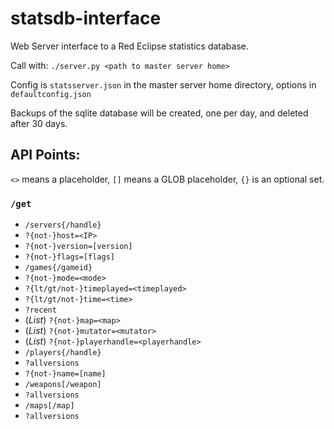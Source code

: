 # statsdb-interface
Web Server interface to a Red Eclipse statistics database.

Call with: `./server.py <path to master server home>`

Config is `statsserver.json` in the master server home directory, options in `defaultconfig.json`

Backups of the sqlite database will be created, one per day, and deleted after 30 days.

## API Points:

`<>` means a placeholder, `[]` means a GLOB placeholder, `{}` is an optional set.

### `/get`
* `/servers{/handle}`
 * `?{not-}host=<IP>`
 * `?{not-}version=[version]`
 * `?{not-}flags=[flags]`
* `/games{/gameid}`
 * `?{not-}mode=<mode>`
 * `?{lt/gt/not-}timeplayed=<timeplayed>`
 * `?{lt/gt/not-}time=<time>`
 * `?recent`
 * (*List*) `?{not-}map=<map>`
 * (*List*) `?{not-}mutator=<mutator>`
 * (*List*) `?{not-}playerhandle=<playerhandle>`
* `/players{/handle}`
 * `?allversions`
 * `?{not-}name=[name]`
* `/weapons[/weapon]`
 * `?allversions`
* `/maps[/map]`
 * `?allversions`
